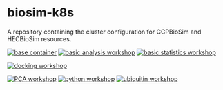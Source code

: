 # biosim-k8s
A repository containing the cluster configuration for CCPBioSim and HECBioSim resources.

[![base container](https://github.com/jimboid/biosim-jupyterhub-base/actions/workflows/build.yml/badge.svg?branch=main)](https://github.com/jimboid/biosim-jupyterhub-base/actions/workflows/build.yml)
[![basic analysis workshop](https://github.com/jimboid/biosim-basic-analysis-workshop/actions/workflows/build.yml/badge.svg?branch=main)](https://github.com/jimboid/biosim-basic-analysis-workshop/actions/workflows/build.yml)
[![basic statistics workshop](https://github.com/jimboid/biosim-basic-statistics-workshop/actions/workflows/build.yml/badge.svg?branch=main)](https://github.com/jimboid/biosim-basic-statistics-workshop/actions/workflows/build.yml)

[![docking workshop](https://github.com/jimboid/biosim-docking-workshop/actions/workflows/build.yml/badge.svg?branch=main)](https://github.com/jimboid/biosim-docking-workshop/actions/workflows/build.yml)

[![PCA workshop](https://github.com/jimboid/biosim-pca-workshop/actions/workflows/build.yml/badge.svg?branch=main)](https://github.com/jimboid/biosim-pca-workshop/actions/workflows/build.yml)
[![python workshop](https://github.com/jimboid/biosim-python-workshop/actions/workflows/build.yml/badge.svg?branch=main)](https://github.com/jimboid/biosim-python-workshop/actions/workflows/build.yml)
[![ubiquitin workshop](https://github.com/jimboid/biosim-ubiquitin-analysis-workshop/actions/workflows/build.yml/badge.svg?branch=main)](https://github.com/jimboid/biosim-ubiquitin-analysis-workshop/actions/workflows/build.yml)
